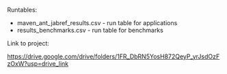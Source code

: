 Runtables:
- maven_ant_jabref_results.csv - run table for applications
- results_benchmarks.csv - run table for benchmarks

Link to project:

https://drive.google.com/drive/folders/1FR_DbRN5YosH872QeyP_yrJsdOzFzOxW?usp=drive_link
